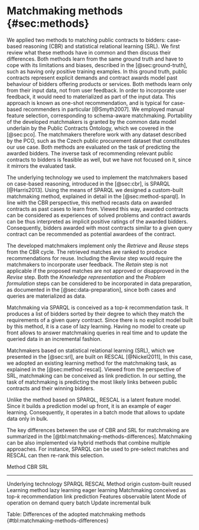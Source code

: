 # Matchmaking methods {#sec:methods}

<!--
Why we have chosen these methods?
Should we formulate requirements for the matchmaking methods?
-->

We applied two methods to matching public contracts to bidders: case-based reasoning (CBR) and statistical relational learning (SRL).
We first review what these methods have in common and then discuss their differences.
Both methods learn from the same ground truth and have to cope with its limitations and biases, described in the [@sec:ground-truth], such as having only positive training examples.
In this ground truth, public contracts represent explicit demands and contract awards model past behaviour of bidders offering products or services.
Both methods learn only from their input data, not from user feedback.
In order to incorporate user feedback, it would need to materialized as part of the input data.
This approach is known as one-shot recommendation, and is typical for case-based recommenders in particular [@Smyth2007].
We employed manual feature selection, corresponding to schema-aware matchmaking.
Portability of the developed matchmakers is granted by the common data model underlain by the Public Contracts Ontology, which we covered in the [@sec:pco].
The matchmakers therefore work with any dataset described by the PCO, such as the Czech public procurement dataset that constitutes our use case.
Both methods are evaluated on the task of predicting the awarded bidders.
The inverse task of recommending relevant public contracts to bidders is feasible as well, but we have not focused on it, since it mirrors the evaluated task.

<!-- Case-based reasoning -->

The underlying technology we used to implement the matchmakers based on case-based reasoning, introduced in the [@sec:cbr], is SPARQL [@Harris2013].
Using the means of SPARQL we designed a custom-built matchmaking method, explained in detail in the [@sec:method-sparql].
In line with the CBR perspective, this method recasts data on awarded contracts as past cases to learn from.
Viewed this way, awarded contracts can be considered as experiences of solved problems and contract awards can be thus interpreted as implicit positive ratings of the awarded bidders.
Consequently, bidders awarded with most contracts similar to a given query contract can be recommended as potential awardees of the contract.

The developed matchmakers implement only the *Retrieve* and *Reuse* steps from the CBR cycle.
The retrieved matches are ranked to produce recommendations for reuse.
Including the *Revise* step would require the matchmakers to incorporate user feedback.
The *Retain* step is not applicable if the proposed matches are not approved or disapproved in the *Revise* step.
Both the *Knowledge representation* and the *Problem formulation* steps can be considered to be incorporated in data preparation, as documented in the [@sec:data-preparation], since both cases and queries are materialized as data. 

Matchmaking via SPARQL is conceived as a top-$k$ recommendation task.
It produces a list of bidders sorted by their degree to which they match the requirements of a given query contract.
Since there is no explicit model built by this method, it is a case of lazy learning.
Having no model to create up front allows to answer matchmaking queries in real time and to update the queried data in an incremental fashion.

<!-- Statistical relational learning -->

Matchmakers based on statistical relational learning (SRL), which we presented in the [@sec:srl], are built on RESCAL [@Nickel2011],
In this case, we adopted an existing learning method for the matchmaking task, as explained in the [@sec:method-rescal].
Viewed from the perspective of SRL, matchmaking can be conceived as link prediction.
In our setting, the task of matchmaking is predicting the most likely links between public contracts and their winning bidders.

Unlike the method based on SPARQL, RESCAL is a latent feature model.
Since it builds a prediction model up front, it is an example of eager learning.
Consequently, it operates in a batch mode that allows to update data only in bulk.

The key differences between the use of CBR and SRL for matchmaking are summarized in the [@tbl:matchmaking-methods-differences].
Matchmaking can be also implemented via hybrid methods that combine multiple approaches.
For instance, SPARQL can be used to pre-select matches and RESCAL can then re-rank this selection.

Method                    CBR                     SRL
------------------------- ----------------------- --------------
Underlying technology     SPARQL                  RESCAL
Method origin             custom-built            reused
Learning method           lazy learning           eager learning
Matchmaking conceived as  top-$k$ recommendation  link prediction
Features                  observable              latent
Mode of operation         on demand query         batch
Update                    incremental             bulk

Table: Differences of the adopted matchmaking methods {#tbl:matchmaking-methods-differences}

<!--
SPARQL and full-text matchmakers are "lazy learners", since they do not build explicit models.
Since there is no model, performance might be worse. (Why?)
We can consider database indices to be the "models".

Limitation: CBR approach favours larger and longer-established suppliers.
This is an opportunity to normalize by the bidder's age from ARES.

Using the terminology of case-based reasoning, CPV provides a "bridge attribute" that allows to derive the similarity of contracts from the shared concepts in their descriptions.
- The other properties can be considered bridge attributes too, right?

Matchmaking basically learns the associations between CPV concepts and bidders from contract awards.
- Potentially NACE concepts too.
For each CPV concept the most associated bidders can be found.

Diversity of results is often low in case-based recommenders based on similarity-based retrieval.
There are several strategies to mitigate this issue:
- Bounded greedy selection: minimizes total similarity in the result set, while maximizing total similarity of the result set to the query.

Use a more content-based approach (leveraging data from ARES) for cold-start users (i.e. those without an awarded contract)?
Alternative solutions:
* Users may subscribe to recommendations for other users. For example, they may be asked to list their competitors, who were awarded public contracts, and be subscribed to their recommendations.
* Ask users to rate a sample of public contracts either as relevant or irrelevant. The sample must be chosen in order to maximize the insight learnt from the rating, e.g., the sample should be generated dynamically to increase its overall diversity.

If no matches are found:
- Contracting authority can respecify the query contract.
  - Such contract may be overspecified or merge unrelated goods or services that can be better awarded via multiple contracts.
- Bidder can ask for recommendation for its competitors.
-->

<!--
Out-takes:

Top-k recommendation: best matches are shown, but not their predicted ratings.

Matchmaking public contracts to bidders can be framed as a task for case-based reasoning.
Data on awarded contracts can be recast as past cases to learn from.

Public contract ~ case
Reinterpretation of the previously awarded public contracts as experiences of solved problems.
Contract award can be interpreted an implicit rating of the awarded bidder.
Reinterpretation of contract award as a positive rating (in the context of the awarded contract)
Limitation: We have only positive ratings.

The matchmaker learns from interactions between contracting authorities and bidders

Collaborative recommender systems: explicit offers (product or services) + demand behaviour (user interactions)
Our case-based recommender: explicit demands (contracts) + offer behaviour (histories of bidders)

Comparison of CBR systems with databases in [@Richter2013, p. 524].
Mismatch: SPARQL operates under the closed world assumption. CBR assumes open world.

From the perspective of a contracting authority, the task seems like matchmaking.
From the bidder's perspective, the task seems like recommendation.

## Modes of delivery

- on demand queries (pull)
- subscriptions (push, "persistent" queries)
  - Subscription to streams, notifications
  - Push-based recommendations ~ matchmaking subscriptions
    - Proactive recommendation: *"A proactive recommender system pushes recommendations to the user when the current situation seems appropriate, without explicit user request."* (<http://pema2011.cs.ucl.ac.uk/papers/pema2011_vico.pdf>)

## Notation conventions

We employ conventional notation to describe the matchmaking methods.
We use $\mathbb{P}$ to denote a power set of a set.
We use $a \oplus b$ to denote concatenation of n-tuples $a$ and $b$.
We mark the set of tuples of elements from the set $S$ as $(S)$.
Composition of functions $f$ and $g$ is denoted $f \circ g$.

Feature selection as a way of mitigating the curse of dimensionality?
[@Ragone2017]

## One-shot recommendation

A limitation of our approach is that it works as a one-shot recommendation that does not take user feedback on the generated recommendations into account.
Since the matchmakers do not have a conversational interface with which users can iteratively refine their query, if no suitable match is found, users need to revise their query and start again, even though they may not be able to provide a detailed query from the start.
This can be characterized as a query-based approach, in which users have to respecify their query in case no results are found.
One-shot recommendation is typical for case-based recommenders [@Smyth2007].
The opposite is true of conversational recommender systems that elicit user feedback to refine their recommendations.
For example, users may provide a critique, such as requiring cheaper matches.
Critiques can be interpreted as directional feature constraints [@Smyth2007, p. 361].

Moreover, SPARQL requires *"users to express their needs in a single query"*. (FIXME: Missing a citation!)
This is why the matchmaker employs a single-shot approach.

Is there a way to provide user feedback?
Browsing-based approaches: navigation of the item space, for example using critique-based navigation
- Critiquing can be used to reformulate matchmaking queries (e.g., assign different weights) or query the results (e.g., filter to meet the critique).
-->
